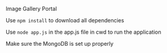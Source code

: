 Image Gallery Portal

Use ```npm install``` to download all dependencies

Use ```node app.js``` in the app.js file in cwd to run the application

Make sure the MongoDB is set up properly